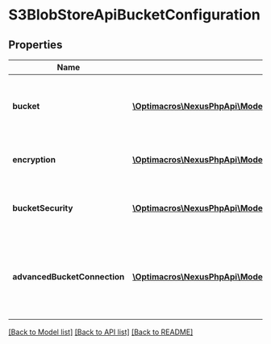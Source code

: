 # S3BlobStoreApiBucketConfiguration

## Properties
Name | Type | Description | Notes
------------ | ------------- | ------------- | -------------
**bucket** | [**\Optimacros\NexusPhpApi\Model\S3BlobStoreApiBucket**](S3BlobStoreApiBucket.md) | Details of the S3 bucket such as name and region | 
**encryption** | [**\Optimacros\NexusPhpApi\Model\S3BlobStoreApiEncryption**](S3BlobStoreApiEncryption.md) | The type of encryption to use if any | [optional] 
**bucketSecurity** | [**\Optimacros\NexusPhpApi\Model\S3BlobStoreApiBucketSecurity**](S3BlobStoreApiBucketSecurity.md) | Security details for granting access the S3 API | [optional] 
**advancedBucketConnection** | [**\Optimacros\NexusPhpApi\Model\S3BlobStoreApiAdvancedBucketConnection**](S3BlobStoreApiAdvancedBucketConnection.md) | A custom endpoint URL, signer type and whether path style access is enabled | [optional] 

[[Back to Model list]](../README.md#documentation-for-models) [[Back to API list]](../README.md#documentation-for-api-endpoints) [[Back to README]](../README.md)



